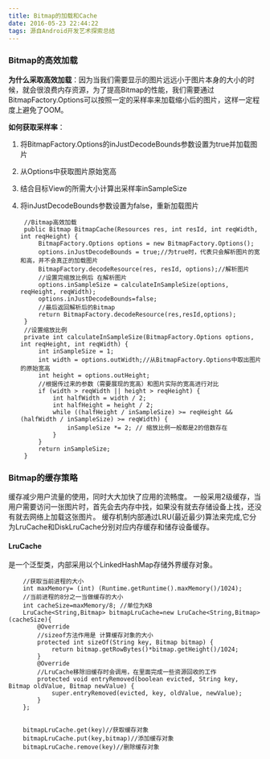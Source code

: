 ```yaml
---
title: Bitmap的加载和Cache
date: 2016-05-23 22:44:22
tags: 源自Android开发艺术探索总结
---
```

### Bitmap的高效加载
**为什么采取高效加载**：因为当我们需要显示的图片远远小于图片本身的大小的时候，就会很浪费内存资源，为了提高Bitmap的性能，我们需要通过BitmapFactory.Options可以按照一定的采样率来加载缩小后的图片，这样一定程度上避免了OOM。

**如何获取采样率**：

1. 将BitmapFactory.Options的inJustDecodeBounds参数设置为true并加载图片
2. 从Options中获取图片原始宽高
3. 结合目标View的所需大小计算出采样率inSampleSize
4. 将inJustDecodeBounds参数设置为false，重新加载图片

		//Bitmap高效加载
	    public Bitmap BitmapCache(Resources res, int resId, int reqWidth, int reqHeight) {
	        BitmapFactory.Options options = new BitmapFactory.Options();
	        options.inJustDecodeBounds = true;//为true时，代表只会解析图片的宽和高，并不会真正的加载图片
	        BitmapFactory.decodeResource(res, resId, options);//解析图片
	        //设置完缩放比例后 在解析图片
	        options.inSampleSize = calculateInSampleSize(options, reqHeight, reqWidth);
	        options.inJustDecodeBounds=false;
	        //最后返回解析后的Bitmap
	        return BitmapFactory.decodeResource(res,resId,options);
	    }
	    //设置缩放比例
	    private int calculateInSampleSize(BitmapFactory.Options options, int reqHeight, int reqWidth) {
	        int inSampleSize = 1;
	        int width = options.outWidth;//从BitmapFactory.Options中取出图片的原始宽高
	        int height = options.outHeight;
	        //根据传过来的参数（需要展现的宽高）和图片实际的宽高进行对比
	        if (width > reqWidth || height > reqHeight) {
	            int halfWidth = width / 2;
	            int halfHeight = height / 2;
	            while ((halfHeight / inSampleSize) >= reqHeight && (halfWidth / inSampleSize) >= reqWidth) {
	                inSampleSize *= 2; // 缩放比例一般都是2的倍数存在
	            }
	        }
	        return inSampleSize;
	    }

### Bitmap的缓存策略
缓存减少用户流量的使用，同时大大加快了应用的流畅度。
一般采用2级缓存，当用户需要访问一张图片时，首先会去内存中找，如果没有就去存储设备上找，还没有就去网络上加载这张图片。
缓存机制内部通过LRU(最近最少)算法来完成,它分为LruCache和DiskLruCache分别对应内存缓存和储存设备缓存。

#### LruCache
是一个泛型类，内部采用以个LinkedHashMap存储外界缓存对象。 

        //获取当前进程的大小
        int maxMemory= (int) (Runtime.getRuntime().maxMemory()/1024);
        //当前进程的8分之一当做缓存的大小
        int cacheSize=maxMemory/8; //单位为KB
        LruCache<String,Bitmap> bitmapLruCache=new LruCache<String,Bitmap>(cacheSize){
            @Override
            //sizeof方法作用是 计算缓存对象的大小
            protected int sizeOf(String key, Bitmap bitmap) {
                return bitmap.getRowBytes()*bitmap.getHeight()/1024;
            }
            @Override
			//LruCache移除旧缓存时会调用，在里面完成一些资源回收的工作
            protected void entryRemoved(boolean evicted, String key, Bitmap oldValue, Bitmap newValue) {
                super.entryRemoved(evicted, key, oldValue, newValue);
            }
        };
		
		
		bitmapLruCache.get(key)//获取缓存对象
		bitmapLruCache.put(key,bitmap)//添加缓存对象
		bitmapLruCache.remove(key)//删除缓存对象
		